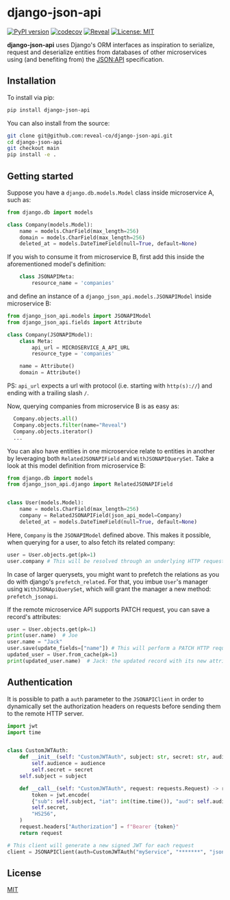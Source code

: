 # django-json-api

[![PyPI version](https://badge.fury.io/py/django-json-api.svg)](https://badge.fury.io/py/django-json-api)
[![codecov](https://codecov.io/gh/share-work/django-json-api/branch/develop/graph/badge.svg?token=hTGA39HrJV)](https://codecov.io/gh/share-work/django-json-api)
[![Reveal](https://circleci.com/gh/reveal-co/django-json-api.svg?style=shield&circle-token=727d6ee289cf310d7f2a473d02574506f6ea8ef7)](https://app.circleci.com/pipelines/github/reveal-co/django-json-api)
[![License: MIT](https://img.shields.io/badge/License-MIT-yellow.svg)](https://opensource.org/licenses/MIT)


**django-json-api** uses Django's ORM interfaces as inspiration to serialize, request and
deserialize entities from databases of other microservices using (and benefiting from) the
[JSON:API](https://jsonapi.org/) specification.


## Installation

To install via pip:

```sh
pip install django-json-api
```

You can also install from the source:

```sh
git clone git@github.com:reveal-co/django-json-api.git
cd django-json-api
git checkout main
pip install -e .
```

## Getting started

Suppose you have a `django.db.models.Model` class inside microservice A, such as:

```python
from django.db import models

class Company(models.Model):
    name = models.CharField(max_length=256)
    domain = models.CharField(max_length=256)
    deleted_at = models.DateTimeField(null=True, default=None)
```

If you wish to consume it from microservice B, first add this inside the aforementioned model's
definition:


```python
    class JSONAPIMeta:
        resource_name = 'companies'
```

and define an instance of a `django_json_api.models.JSONAPIModel` inside microservice B:

```python
from django_json_api.models import JSONAPIModel
from django_json_api.fields import Attribute

class Company(JSONAPIModel):
    class Meta:
        api_url = MICROSERVICE_A_API_URL
        resource_type = 'companies'

    name = Attribute()
    domain = Attribute()
```

PS: `api_url` expects a url with protocol (i.e. starting with `http(s)://`) and ending with a trailing slash `/`.

Now, querying companies from microservice B is as easy as:

```python
  Company.objects.all()
  Company.objects.filter(name="Reveal")
  Company.objects.iterator()
  ...
```

You can also have entities in one microservice relate to entities in another by leveraging both `RelatedJSONAPIField`
and `WithJSONAPIQuerySet`. Take a look at this model definition from microservice B:

```python
from django.db import models
from django_json_api.django import RelatedJSONAPIField


class User(models.Model):
    name = models.CharField(max_length=256)
    company = RelatedJSONAPIField(json_api_model=Company)
    deleted_at = models.DateTimeField(null=True, default=None)
```

Here, `Company` is the `JSONAPIModel` defined above. This makes it possible, when querying for a user, to also
fetch its related company:

```python
user = User.objects.get(pk=1)
user.company # This will be resolved through an underlying HTTP request
```

In case of larger querysets, you might want to prefetch the relations as you do with django's `prefetch_related`. For
that, you imbue `User`'s manager using `WithJSONApiQuerySet`, which will grant the manager a new
method: `prefetch_jsonapi`.

If the remote microservice API supports PATCH request, you can save a record's attributes:

```python
user = User.objects.get(pk=1)
print(user.name)  # Joe
user.name = "Jack"
user.save(update_fields=["name"]) # This will perform a PATCH HTTP request
updated_user = User.from_cache(pk=1)
print(updated_user.name)  # Jack: the updated record with its new attributes is cached
```

## Authentication

It is possible to path a `auth` parameter to the `JSONAPIClient` in order to dynamically set the authorization headers on
requests before sending them to the remote HTTP server.

```python
import jwt
import time


class CustomJWTAuth:
    def __init__(self: "CustomJWTAuth", subject: str, secret: str, audience: str) -> None:
    	self.audience = audience
    	self.secret = secret
	self.subject = subject

    def __call__(self: "CustomJWTAuth", request: requests.Request) -> requests.Request:
    	token = jwt.encode(
	    {"sub": self.subject, "iat": int(time.time()), "aud": self.audience},
	    self.secret,
	    "HS256",
	)
	request.headers["Authorization"] = f"Bearer {token}"
	return request

# This client will generate a new signed JWT for each request
client = JSONAPIClient(auth=CustomJWTAuth("myService", "*******", "jsonapi"))
```


## License

[MIT](LICENSE)
